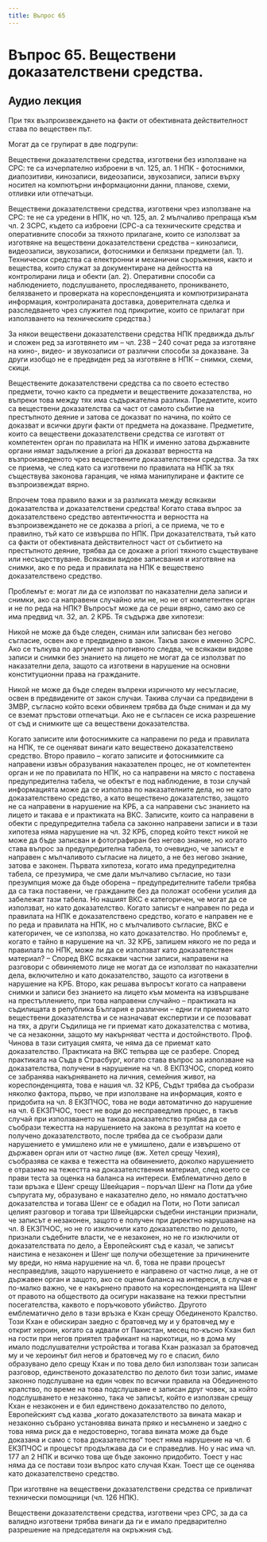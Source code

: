 ```yaml
---
title: Въпрос 65
---
```


# **Въпрос 65. Веществени доказателствени средства.**
## **Аудио лекция**
  <div class="ready-player-1">
        <audio crossorigin>
            <source src="https://github.com/LexsTech/LexsWiki/raw/main/audio/%D0%9D%D0%B0%D0%BA%D0%B0%D0%B7%D0%B0%D1%82%D0%B5%D0%BB%D0%BD%D0%BE%D0%BF%D1%80%D0%B0%D0%B2%D0%BD%D0%B8%20%D0%BD%D0%B0%D1%83%D0%BA%D0%B8/%D0%A2%D0%B5%D0%BC%D0%B0%2065.mp3" type="audio/mpeg">
        </audio>
    </div>

При тях възпроизвеждането на факти от обективната действителност става по веществен път.

Могат да се групират в две подгрупи:

Веществени доказателствени средства, изготвени без използване на СРС: те са изчерпателно изброени в чл. 125, ал. 1 НПК - фотоснимки, диапозитиви, кинозаписи, видеозаписи, звукозаписи, записи върху носител на компютърни информационни данни, планове, схеми, отливки или отпечатъци.

Веществени доказателствени средства, изготвени чрез използване на СРС: те не са уредени в НПК, но чл. 125, ал. 2 мълчаливо препраща към чл. 2 ЗСРС, където са изброени (СРС-а са техническите средства и оперативните способи за тяхното прилагане, които се използват за изготвяне на веществени доказателствени средства – кинозаписи, видеозаписи, звукозаписи, фотоснимки и белязани предмети (ал. 1). Технически средства са електронни и механични съоръжения, както и вещества, които служат за документиране на дейността на контролирани лица и обекти (ал. 2). Оперативни способи са наблюдението, подслушването, проследяването, проникването, белязването и проверката на кореспонденцията и компютризираната информация, контролираната доставка, доверителната сделка и разследването чрез служител под прикритие, които се прилагат при използването на техническите средства.)

За някои веществени доказателствени средства НПК предвижда дълъг и сложен ред за изготвянето им – чл. 238 – 240 сочат реда за изготвяне на кино-, видео- и звукозаписи от различни способи за доказване. За други изобщо не е предвиден ред за изготвяне в НПК – снимки, схеми, скици.

Веществените доказателствени средства са по своето естество предмети, точно както са предмети и веществените доказателства, но въпреки това между тях има съдържателна разлика. Предметите, които са веществени доказателства са част от самото събитие на престъпното деяние и затова се доказват по начина, по който се доказват и всички други факти от предмета на доказване. Предметите, които са веществени доказателствени средства се изготвят от компетентен орган по правилата на НПК и именно затова държавните органи нямат задължение a priori да доказват верността на възпроизведеното чрез веществените доказателствени средства. За тях се приема, че след като са изготвени по правилата на НПК за тях съществува законова гаранция, че няма манипулиране и фактите се възпроизвеждат вярно.

Впрочем това правило важи и за разликата между всякакви доказателства и доказателствени средства! Когато става въпрос за доказателствено средство автентичността и верността на възпроизвеждането не се доказва a priori, а се приема, че то е правилно, тъй като се извършва по НПК. При доказателствата, тъй като са факти от обективната действителност част от събитието на престъпното деяние, трябва да се докаже a priori тяхното съществуване или несъществуване. Всякакви видове записвания и изготвяне на снимки, ако е по реда и правилата на НПК е веществено доказателствено средство.

Проблемът е: могат ли да се използват по наказателни дела записи и снимки, ако са направени случайно или не, но не от компетентен орган и не по реда на НПК? Въпросът може да се реши вярно, само ако се има предвид чл. 32, ал. 2 КРБ. Тя съдържа две хипотези:

Никой не може да бъде следен, сниман или записван без негово съгласие, освен ако е предвидено в закон. Такъв закон е именно ЗСРС. Ако се тълкува по аргумент за противното следва, че всякакви видове записи и снимки без знанието на лицето не могат да се използват по наказателни дела, защото са изготвени в нарушение на основни конституционни права на гражданите.

Никой не може да бъде следен въпреки изричното му несъгласие, освен в предвидените от закон случаи. Такива случаи са предвидени в ЗМВР, съгласно който всеки обвиняем трябва да бъде сниман и да му се вземат пръстови отпечатъци. Ако не е съгласен се иска разрешение от съд и снимките ще са веществени доказателства.

Когато записите или фотоснимките са направени по реда и правилата на НПК, те се оценяват винаги като веществено доказателствено средство. Второ правило – когато записите и фотоснимките са направени извън образувания наказателен процес, не от компетентен орган и не по правилата по НПК, но са направени на място с поставена предупредителна табела, че обектът е под наблюдение, в този случай информацията може да се използва по наказателните дела, но не като доказателствено средство, а като веществено доказателство, защото не са направени в нарушение на КРБ, а са направени със знанието на лицето и такава е и практиката на ВКС. Записите, които са направени в обекти с предупредителна табела са законно направени записи и в тази хипотеза няма нарушение на чл. 32 КРБ, според който текст никой не може да бъде записван и фотографиран без негово знание, но когато става въпрос за предупредителна табела, то очевидно, че записът е направен с мълчаливото съгласие на лицето, а не без негово знание, затова е законен. Първата хипотеза, когато има предупредителна табела, се презумира, че сме дали мълчаливо съгласие, но тази презумпция може да бъде оборена – предупредителните табели трябва да са така поставени, че гражданите без да положат особени усилия да забележат тази табела. Но нашият ВКС е категоричен, че могат да се използват, но като доказателство. Когато записът е направен по реда и правилата на НПК е доказателствено средство, когато е направен не е по реда и правилата на НПК, но с мълчаливото съгласие, ВКС е категоричен, че се използва, но като доказателство. Но проблемът е, когато е тайно в нарушение на чл. 32 КРБ, запишем някого не по реда и правилата по НПК, може ли да се използват като доказателствен материал? – Според ВКС всякакви частни записи, направени на разговори с обвиняемото лице не могат да се използват по наказателни дела, включително и като доказателство, защото са изготвени в нарушение на КРБ. Второ, как решава въпросът когато са направени снимки и записи без знанието на лицето към момента на извършване на престъплението, при това направени случайно – практиката на съдилищата в република България е различни – едни ги приемат като веществени доказателства и се назначават експертизи и се позовават на тях, а други Съдилища не ги приемат като доказателства с мотива, че са незаконни, защото му накърняват честта и достойнството. Проф. Чинова в тази ситуация смята, че няма да се приемат като доказателство. Практиката на ВКС тепърва ще се разбере. Според практиката на Съда в Страсбург, когато става въпрос за използване на доказателства, получени в нарушение на чл. 8 ЕКПЗЧОС, според която се забранява накърняването на личния, семейния живот, на кореспонденцията, това е нашия чл. 32 КРБ, Съдът трябва да съобрази няколко фактора, първо, че при използване на информация, която е придобита на чл. 8 ЕКЗПЧОС, това не води автоматично до нарушение на чл. 6 ЕКЗПЧОС, тоест не води до несправедлив процес, в такъв случай при използването на такова доказателство трябва да се съобрази тежестта на нарушението на закона в резултат на което е получено доказателството, после трябва да се съобрази дали нарушението е умишлено или не е умишлено, дали е извършено от държавен орган или от частно лице (вж. Хетел срещу Чехия), съобразява се каква е тежестта на обвинението, доколко нарушението е отразимо на тежестта на доказателствения материал, след което се прави теста за оценка на баланса на интереси. Емблематично дело в тази връзка е Шенг срещу Швейцария – поръчал Шенг на Поти да убие съпругата му, образувано е наказателно дело, но нямало достатъчно доказателства и тогава Шенг се е обадил на Поти, но Поти записал целият разговор и тогава три Швейцарски съдебни инстанции признали, че записът е незаконен, защото е получен при директно нарушаване на чл. 8 ЕКЗПЧОС, но не го изключили като доказателство по делото, признали съдебните власти, че е незаконен, но не го изключили от доказателствата по дело, а Европейският съд е казал, че записът наистина е незаконен и Шенг ще получи обезщетение за причинените му вреди, но няма нарушение на чл. 6, това не прави процесът несправедлив, защото нарушението е направено от частно лице, а не от държавен орган и защото, ако се оцени баланса на интереси, в случая е по-малко важно, че е накърнено правото на кореспонденцията на Шенг от правото на обществото да осигури наказване на тежки престъпни посегателства, каквото е поръчковото убийство. Другото емблематично дело в тази връзка е Кхан срещу Обединеното Кралство. Този Кхан е обискиран заедно с братовчед му и у братовчед му е открит хероин, когато са идвали от Пакистан, месец по-късно Кхан бил на гости при негов приятел трафикант на наркотици, но в дома му имало подслушвателни устройства и тогава Кхан разказал за братовчед му и че хероинът бил негов и братовчед му го е спасил, било образувано дело срещу Кхан и по това дело бил използван този записан разговор, единственото доказателство по делото бил този запис, имаме законно подслушване на един човек по всички правила на Обединеното кралство, по време на това подслушване е записан друг човек, за който подслушването е незаконно, така че записът, който е използван срещу Кхан е незаконен и е бил единствено доказателство по делото, Европейският съд казва „когато доказателството за вината макар и незаконно събрано установява вината пряко и несъмнено и заедно с това няма риск да е недостоверно, тогава вината може да бъде доказана и само с това доказателство“ тоест няма нарушение на чл. 6 ЕКЗПЧОС и процесът продължава да си е справедлив. Но у нас има чл. 177 ал 2 НПК и всичко това ще бъде законно придобито. Тоест у нас няма да се постави този въпрос като случая Кхан. Тоест ще се оценява като доказателствено средство.

При изготвяне на веществени доказателствени средства се привличат технически помощници (чл. 126 НПК).

Веществени доказателствени средства, изготвени чрез СРС, за да са валидно изготвени трябва винаги да ги е имало предварително разрешение на председателя на окръжния съд.

